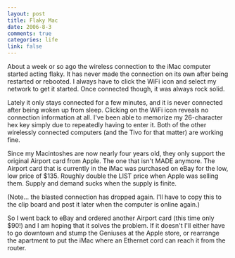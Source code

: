 ```yaml
--- 
layout: post
title: Flaky Mac
date: 2006-8-3
comments: true
categories: life
link: false
---
```

About a week or so ago the wireless connection to the iMac computer started acting flaky. It has never made the connection on its own after being restarted or rebooted. I always have to click the WiFi icon and select my network to get it started. Once connected though, it was always rock solid.

Lately it only stays connected for a few minutes, and it is never connected after being woken up from sleep. Clicking on the WiFi icon reveals no connection information at all. I've been able to memorize my 26-character hex key simply due to repeatedly having to enter it. Both of the other wirelessly connected computers (and the Tivo for that matter) are working fine.

Since my Macintoshes are now nearly four years old, they only support the original Airport card from Apple. The one that isn't MADE anymore. The Airport card that is currently in the iMac was purchased on eBay for the low, low price of $135. Roughly double the LIST price when Apple was selling them. Supply and demand sucks when the supply is finite.

(Note... the blasted connection has dropped again. I'll have to copy this to the clip board and post it later when the computer is online again.)

So I went back to eBay and ordered another Airport card (this time only $90!) and I am hoping that it solves the problem. If it doesn't I'll either have to go downtown and stump the Geniuses at the Apple store, or rearrange the apartment to put the iMac where an Ethernet cord can reach it from the router.
